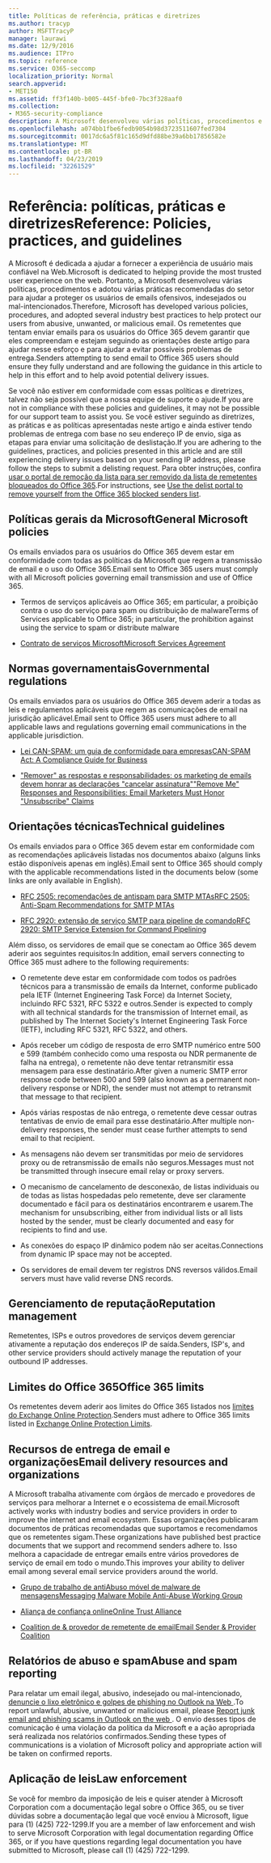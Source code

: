 ```yaml
---
title: Políticas de referência, práticas e diretrizes
ms.author: tracyp
author: MSFTTracyP
manager: laurawi
ms.date: 12/9/2016
ms.audience: ITPro
ms.topic: reference
ms.service: O365-seccomp
localization_priority: Normal
search.appverid:
- MET150
ms.assetid: ff3f140b-b005-445f-bfe0-7bc3f328aaf0
ms.collection:
- M365-security-compliance
description: A Microsoft desenvolveu várias políticas, procedimentos e adotou várias práticas recomendadas do setor para ajudar a proteger os usuários de emails ofensivos, indesejados ou mal-intencionados.
ms.openlocfilehash: a074bb1fbe6fedb9054b98d3723511607fed7304
ms.sourcegitcommit: 0017dc6a5f81c165d9dfd88be39a6bb17856582e
ms.translationtype: MT
ms.contentlocale: pt-BR
ms.lasthandoff: 04/23/2019
ms.locfileid: "32261529"
---
```

# <a name="reference-policies-practices-and-guidelines"></a><span data-ttu-id="e43b5-103">Referência: políticas, práticas e diretrizes</span><span class="sxs-lookup"><span data-stu-id="e43b5-103">Reference: Policies, practices, and guidelines</span></span>
  
<span data-ttu-id="e43b5-104">A Microsoft é dedicada a ajudar a fornecer a experiência de usuário mais confiável na Web.</span><span class="sxs-lookup"><span data-stu-id="e43b5-104">Microsoft is dedicated to helping provide the most trusted user experience on the web.</span></span> <span data-ttu-id="e43b5-105">Portanto, a Microsoft desenvolveu várias políticas, procedimentos e adotou várias práticas recomendadas do setor para ajudar a proteger os usuários de emails ofensivos, indesejados ou mal-intencionados.</span><span class="sxs-lookup"><span data-stu-id="e43b5-105">Therefore, Microsoft has developed various policies, procedures, and adopted several industry best practices to help protect our users from abusive, unwanted, or malicious email.</span></span> <span data-ttu-id="e43b5-106">Os remetentes que tentam enviar emails para os usuários do Office 365 devem garantir que eles compreendam e estejam seguindo as orientações deste artigo para ajudar nesse esforço e para ajudar a evitar possíveis problemas de entrega.</span><span class="sxs-lookup"><span data-stu-id="e43b5-106">Senders attempting to send email to Office 365 users should ensure they fully understand and are following the guidance in this article to help in this effort and to help avoid potential delivery issues.</span></span>
  
<span data-ttu-id="e43b5-107">Se você não estiver em conformidade com essas políticas e diretrizes, talvez não seja possível que a nossa equipe de suporte o ajude.</span><span class="sxs-lookup"><span data-stu-id="e43b5-107">If you are not in compliance with these policies and guidelines, it may not be possible for our support team to assist you.</span></span> <span data-ttu-id="e43b5-108">Se você estiver seguindo as diretrizes, as práticas e as políticas apresentadas neste artigo e ainda estiver tendo problemas de entrega com base no seu endereço IP de envio, siga as etapas para enviar uma solicitação de deslistação.</span><span class="sxs-lookup"><span data-stu-id="e43b5-108">If you are adhering to the guidelines, practices, and policies presented in this article and are still experiencing delivery issues based on your sending IP address, please follow the steps to submit a delisting request.</span></span> <span data-ttu-id="e43b5-109">Para obter instruções, confira [usar o portal de remoção da lista para ser removido da lista de remetentes bloqueados do Office 365](use-the-delist-portal-to-remove-yourself-from-the-office-365-blocked-senders-lis.md).</span><span class="sxs-lookup"><span data-stu-id="e43b5-109">For instructions, see [Use the delist portal to remove yourself from the Office 365 blocked senders list](use-the-delist-portal-to-remove-yourself-from-the-office-365-blocked-senders-lis.md).</span></span>
  
## <a name="general-microsoft-policies"></a><span data-ttu-id="e43b5-110">Políticas gerais da Microsoft</span><span class="sxs-lookup"><span data-stu-id="e43b5-110">General Microsoft policies</span></span>
<span data-ttu-id="e43b5-111"><a name="GenMsftPolicies"> </a></span><span class="sxs-lookup"><span data-stu-id="e43b5-111"></span></span>

<span data-ttu-id="e43b5-112">Os emails enviados para os usuários do Office 365 devem estar em conformidade com todas as políticas da Microsoft que regem a transmissão de email e o uso do Office 365.</span><span class="sxs-lookup"><span data-stu-id="e43b5-112">Email sent to Office 365 users must comply with all Microsoft policies governing email transmission and use of Office 365.</span></span>
  
- <span data-ttu-id="e43b5-113">Termos de serviços aplicáveis ao Office 365; em particular, a proibição contra o uso do serviço para spam ou distribuição de malware</span><span class="sxs-lookup"><span data-stu-id="e43b5-113">Terms of Services applicable to Office 365; in particular, the prohibition against using the service to spam or distribute malware</span></span>
    
- [<span data-ttu-id="e43b5-114">Contrato de serviços Microsoft</span><span class="sxs-lookup"><span data-stu-id="e43b5-114">Microsoft Services Agreement</span></span>](https://www.microsoft.com/servicesagreement/)
    
## <a name="governmental-regulations"></a><span data-ttu-id="e43b5-115">Normas governamentais</span><span class="sxs-lookup"><span data-stu-id="e43b5-115">Governmental regulations</span></span>
<span data-ttu-id="e43b5-116"><a name="GovtRegulations"> </a></span><span class="sxs-lookup"><span data-stu-id="e43b5-116"></span></span>

<span data-ttu-id="e43b5-117">Os emails enviados para os usuários do Office 365 devem aderir a todas as leis e regulamentos aplicáveis que regem as comunicações de email na jurisdição aplicável.</span><span class="sxs-lookup"><span data-stu-id="e43b5-117">Email sent to Office 365 users must adhere to all applicable laws and regulations governing email communications in the applicable jurisdiction.</span></span>
  
- [<span data-ttu-id="e43b5-118">Lei CAN-SPAM: um guia de conformidade para empresas</span><span class="sxs-lookup"><span data-stu-id="e43b5-118">CAN-SPAM Act: A Compliance Guide for Business</span></span>](https://www.ftc.gov/tips-advice/business-center/guidance/can-spam-act-compliance-guide-business)
    
- [<span data-ttu-id="e43b5-119">"Remover" as respostas e responsabilidades: os marketing de emails devem honrar as declarações "cancelar assinatura"</span><span class="sxs-lookup"><span data-stu-id="e43b5-119">"Remove Me" Responses and Responsibilities: Email Marketers Must Honor "Unsubscribe" Claims</span></span>](https://www.lawpublish.com/ftc-emai-marketers-unsubscribe-claims.mdl)
    
## <a name="technical-guidelines"></a><span data-ttu-id="e43b5-120">Orientações técnicas</span><span class="sxs-lookup"><span data-stu-id="e43b5-120">Technical guidelines</span></span>
<span data-ttu-id="e43b5-121"><a name="TechGuidelines"> </a></span><span class="sxs-lookup"><span data-stu-id="e43b5-121"></span></span>

<span data-ttu-id="e43b5-122">Os emails enviados para o Office 365 devem estar em conformidade com as recomendações aplicáveis listadas nos documentos abaixo (alguns links estão disponíveis apenas em inglês).</span><span class="sxs-lookup"><span data-stu-id="e43b5-122">Email sent to Office 365 should comply with the applicable recommendations listed in the documents below (some links are only available in English).</span></span>
  
- [<span data-ttu-id="e43b5-123">RFC 2505: recomendações de antispam para SMTP MTAs</span><span class="sxs-lookup"><span data-stu-id="e43b5-123">RFC 2505: Anti-Spam Recommendations for SMTP MTAs</span></span>](https://www.ietf.org/rfc/rfc2505.txt)
    
- [<span data-ttu-id="e43b5-124">RFC 2920: extensão de serviço SMTP para pipeline de comando</span><span class="sxs-lookup"><span data-stu-id="e43b5-124">RFC 2920: SMTP Service Extension for Command Pipelining</span></span>](https://www.ietf.org/rfc/rfc2920.txt)
    
<span data-ttu-id="e43b5-125">Além disso, os servidores de email que se conectam ao Office 365 devem aderir aos seguintes requisitos:</span><span class="sxs-lookup"><span data-stu-id="e43b5-125">In addition, email servers connecting to Office 365 must adhere to the following requirements:</span></span>
  
- <span data-ttu-id="e43b5-126">O remetente deve estar em conformidade com todos os padrões técnicos para a transmissão de emails da Internet, conforme publicado pela IETF (Internet Engineering Task Force) da Internet Society, incluindo RFC 5321, RFC 5322 e outros.</span><span class="sxs-lookup"><span data-stu-id="e43b5-126">Sender is expected to comply with all technical standards for the transmission of Internet email, as published by The Internet Society's Internet Engineering Task Force (IETF), including RFC 5321, RFC 5322, and others.</span></span> 
    
- <span data-ttu-id="e43b5-127">Após receber um código de resposta de erro SMTP numérico entre 500 e 599 (também conhecido como uma resposta ou NDR permanente de falha na entrega), o remetente não deve tentar retransmitir essa mensagem para esse destinatário.</span><span class="sxs-lookup"><span data-stu-id="e43b5-127">After given a numeric SMTP error response code between 500 and 599 (also known as a permanent non-delivery response or NDR), the sender must not attempt to retransmit that message to that recipient.</span></span>
    
- <span data-ttu-id="e43b5-128">Após várias respostas de não entrega, o remetente deve cessar outras tentativas de envio de email para esse destinatário.</span><span class="sxs-lookup"><span data-stu-id="e43b5-128">After multiple non-delivery responses, the sender must cease further attempts to send email to that recipient.</span></span>
    
- <span data-ttu-id="e43b5-129">As mensagens não devem ser transmitidas por meio de servidores proxy ou de retransmissão de emails não seguros.</span><span class="sxs-lookup"><span data-stu-id="e43b5-129">Messages must not be transmitted through insecure email relay or proxy servers.</span></span>
    
- <span data-ttu-id="e43b5-130">O mecanismo de cancelamento de desconexão, de listas individuais ou de todas as listas hospedadas pelo remetente, deve ser claramente documentado e fácil para os destinatários encontrarem e usarem.</span><span class="sxs-lookup"><span data-stu-id="e43b5-130">The mechanism for unsubscribing, either from individual lists or all lists hosted by the sender, must be clearly documented and easy for recipients to find and use.</span></span>
    
- <span data-ttu-id="e43b5-131">As conexões do espaço IP dinâmico podem não ser aceitas.</span><span class="sxs-lookup"><span data-stu-id="e43b5-131">Connections from dynamic IP space may not be accepted.</span></span>
    
- <span data-ttu-id="e43b5-132">Os servidores de email devem ter registros DNS reversos válidos.</span><span class="sxs-lookup"><span data-stu-id="e43b5-132">Email servers must have valid reverse DNS records.</span></span>
    
## <a name="reputation-management"></a><span data-ttu-id="e43b5-133">Gerenciamento de reputação</span><span class="sxs-lookup"><span data-stu-id="e43b5-133">Reputation management</span></span>
<span data-ttu-id="e43b5-134"><a name="RepManagement"> </a></span><span class="sxs-lookup"><span data-stu-id="e43b5-134"></span></span>

<span data-ttu-id="e43b5-135">Remetentes, ISPs e outros provedores de serviços devem gerenciar ativamente a reputação dos endereços IP de saída.</span><span class="sxs-lookup"><span data-stu-id="e43b5-135">Senders, ISP's, and other service providers should actively manage the reputation of your outbound IP addresses.</span></span>
  
## <a name="office-365-limits"></a><span data-ttu-id="e43b5-136">Limites do Office 365</span><span class="sxs-lookup"><span data-stu-id="e43b5-136">Office 365 limits</span></span>
<span data-ttu-id="e43b5-137"><a name="sectionSection4"> </a></span><span class="sxs-lookup"><span data-stu-id="e43b5-137"></span></span>

<span data-ttu-id="e43b5-138">Os remetentes devem aderir aos limites do Office 365 listados nos [limites do Exchange Online Protection](https://technet.microsoft.com/library/exchange-online-protection-limits.aspx).</span><span class="sxs-lookup"><span data-stu-id="e43b5-138">Senders must adhere to Office 365 limits listed in [Exchange Online Protection Limits](https://technet.microsoft.com/library/exchange-online-protection-limits.aspx).</span></span>
  
## <a name="email-delivery-resources-and-organizations"></a><span data-ttu-id="e43b5-139">Recursos de entrega de email e organizações</span><span class="sxs-lookup"><span data-stu-id="e43b5-139">Email delivery resources and organizations</span></span>
<span data-ttu-id="e43b5-140"><a name="sectionSection5"> </a></span><span class="sxs-lookup"><span data-stu-id="e43b5-140"></span></span>

<span data-ttu-id="e43b5-141">A Microsoft trabalha ativamente com órgãos de mercado e provedores de serviços para melhorar a Internet e o ecossistema de email.</span><span class="sxs-lookup"><span data-stu-id="e43b5-141">Microsoft actively works with industry bodies and service providers in order to improve the internet and email ecosystem.</span></span> <span data-ttu-id="e43b5-142">Essas organizações publicaram documentos de práticas recomendadas que suportamos e recomendamos que os remetentes sigam.</span><span class="sxs-lookup"><span data-stu-id="e43b5-142">These organizations have published best practice documents that we support and recommend senders adhere to.</span></span> <span data-ttu-id="e43b5-143">Isso melhora a capacidade de entregar emails entre vários provedores de serviço de email em todo o mundo.</span><span class="sxs-lookup"><span data-stu-id="e43b5-143">This improves your ability to deliver email among several email service providers around the world.</span></span>
  
- [<span data-ttu-id="e43b5-144">Grupo de trabalho de antiAbuso móvel de malware de mensagens</span><span class="sxs-lookup"><span data-stu-id="e43b5-144">Messaging Malware Mobile Anti-Abuse Working Group</span></span>](https://www.m3aawg.org/)
    
- [<span data-ttu-id="e43b5-145">Aliança de confiança online</span><span class="sxs-lookup"><span data-stu-id="e43b5-145">Online Trust Alliance </span></span>](https://www.otalliance.org/resources)
    
- [<span data-ttu-id="e43b5-146">Coalition de &amp; provedor de remetente de email</span><span class="sxs-lookup"><span data-stu-id="e43b5-146">Email Sender &amp; Provider Coalition</span></span>](http://www.espcoalition.org/)
    
## <a name="abuse-and-spam-reporting"></a><span data-ttu-id="e43b5-147">Relatórios de abuso e spam</span><span class="sxs-lookup"><span data-stu-id="e43b5-147">Abuse and spam reporting</span></span>
<span data-ttu-id="e43b5-148"><a name="AbuseSpamReports"> </a></span><span class="sxs-lookup"><span data-stu-id="e43b5-148"></span></span>

<span data-ttu-id="e43b5-149">Para relatar um email ilegal, abusivo, indesejado ou mal-intencionado, [denuncie o lixo eletrônico e golpes de phishing no Outlook na Web ](report-junk-email-and-phishing-scams-in-outlook-on-the-web-eop.md).</span><span class="sxs-lookup"><span data-stu-id="e43b5-149">To report unlawful, abusive, unwanted or malicious email, please [Report junk email and phishing scams in Outlook on the web ](report-junk-email-and-phishing-scams-in-outlook-on-the-web-eop.md).</span></span> <span data-ttu-id="e43b5-150">O envio desses tipos de comunicação é uma violação da política da Microsoft e a ação apropriada será realizada nos relatórios confirmados.</span><span class="sxs-lookup"><span data-stu-id="e43b5-150">Sending these types of communications is a violation of Microsoft policy and appropriate action will be taken on confirmed reports.</span></span>
  
## <a name="law-enforcement"></a><span data-ttu-id="e43b5-151">Aplicação de leis</span><span class="sxs-lookup"><span data-stu-id="e43b5-151">Law enforcement</span></span>
<span data-ttu-id="e43b5-152"><a name="sectionSection7"> </a></span><span class="sxs-lookup"><span data-stu-id="e43b5-152"></span></span>

<span data-ttu-id="e43b5-153">Se você for membro da imposição de leis e quiser atender à Microsoft Corporation com a documentação legal sobre o Office 365, ou se tiver dúvidas sobre a documentação legal que você enviou à Microsoft, ligue para (1) (425) 722-1299.</span><span class="sxs-lookup"><span data-stu-id="e43b5-153">If you are a member of law enforcement and wish to serve Microsoft Corporation with legal documentation regarding Office 365, or if you have questions regarding legal documentation you have submitted to Microsoft, please call (1) (425) 722-1299.</span></span>
  

